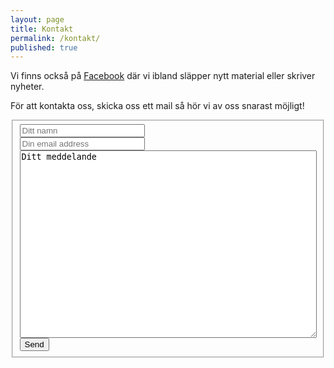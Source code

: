 ```yaml
---
layout: page
title: Kontakt
permalink: /kontakt/
published: true
---
```


Vi finns också på [Facebook](https://www.facebook.com/trinningfolk/) där vi ibland släpper nytt material eller skriver nyheter.

För att kontakta oss, skicka oss ett mail så hör vi av oss snarast möjligt!

<form id="formaction" class="form-horizontal" method="POST">
<fieldset>
  <div class="form-group">
    <input style="width: 200px;" type="text" name="name" placeholder="Ditt namn">
  </div>
  <div class="form-group">
    <input style="width: 200px;" type="email" name="_replyto" placeholder="Din email address">
  </div>
  <div class="form-group">
    <textarea style="width: 100%;height:300px" class="form-control" id="textarea" name="message">Ditt meddelande</textarea>
  </div>
  <div class="form-group">
    <input type="submit" value="Send">
  </div>
    <input type="text" name="_gotcha" style="display:none" />
    <input type="hidden" name="_next" value="/l"/>
</fieldset>
</form>

<script>
    var contactform =  document.getElementById('formaction');
    contactform.setAttribute('action', '//formspree.io/' + 'trinningfolk' + '@' + 'gmail' + '.' + 'com');
</script>
